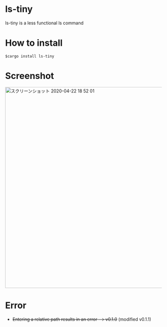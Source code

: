 # ls-tiny
ls-tiny is a less functional ls command

# How to install

`$cargo install ls-tiny`

# Screenshot

<img width="647" alt="スクリーンショット 2020-04-22 18 52 01" src="https://user-images.githubusercontent.com/29950288/79967910-68849100-84ca-11ea-8e03-c2a703a62cb1.png">


# Error
- ~~Entering a relative path results in an error --> v0.1.0~~ (modified v0.1.1)
